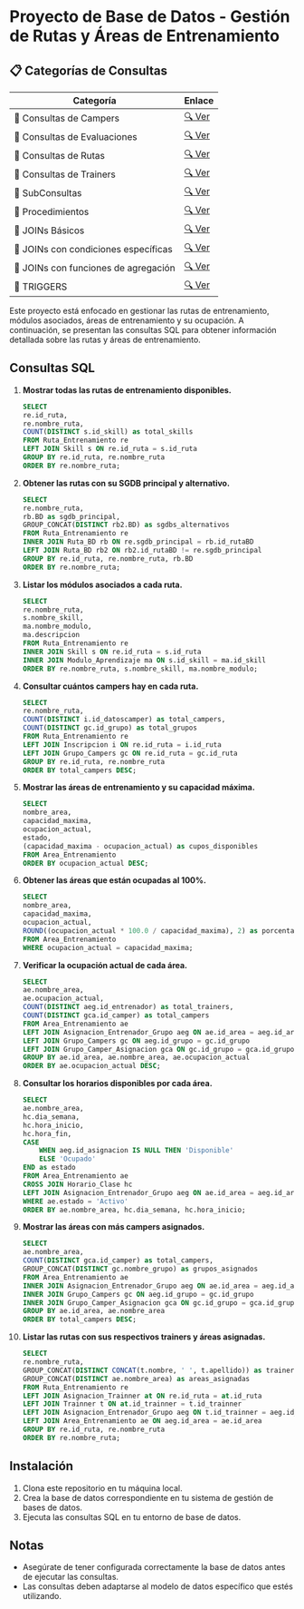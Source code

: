 # Proyecto de Base de Datos - Gestión de Rutas y Áreas de Entrenamiento

## 📋 Categorías de Consultas

| Categoría | Enlace |
|-----------|--------|
| 📌 Consultas de Campers | [🔍 Ver](Consultas.MD) |
| 📌 Consultas de Evaluaciones | [🔍 Ver](consultas2.MD) |
| 📌 Consultas de Rutas | [🔍 Ver](consultas3.MD) |
| 📌 Consultas de Trainers | [🔍 Ver](consultas4.MD) |
| 📌 SubConsultas | [🔍 Ver](subconsultas.md) |
| 📌 Procedimientos | [🔍 Ver](Procedimientos.MD) |
| 📌 JOINs Básicos | [🔍 Ver](Joins.MD) |
| 📌 JOINs con condiciones específicas | [🔍 Ver](Joins2.MD) |
| 📌 JOINs con funciones de agregación | [🔍 Ver](Joins3.MD) |
| 📌 TRIGGERS | [🔍 Ver](bd/triggers.sql) |

Este proyecto está enfocado en gestionar las rutas de entrenamiento, módulos asociados, áreas de entrenamiento y su ocupación. A continuación, se presentan las consultas SQL para obtener información detallada sobre las rutas y áreas de entrenamiento.

## Consultas SQL

1. **Mostrar todas las rutas de entrenamiento disponibles.**
    ```sql
    SELECT 
    re.id_ruta,
    re.nombre_ruta,
    COUNT(DISTINCT s.id_skill) as total_skills
    FROM Ruta_Entrenamiento re
    LEFT JOIN Skill s ON re.id_ruta = s.id_ruta
    GROUP BY re.id_ruta, re.nombre_ruta
    ORDER BY re.nombre_ruta;
    ```

2. **Obtener las rutas con su SGDB principal y alternativo.**
    ```sql
    SELECT 
    re.nombre_ruta,
    rb.BD as sgdb_principal,
    GROUP_CONCAT(DISTINCT rb2.BD) as sgdbs_alternativos
    FROM Ruta_Entrenamiento re
    INNER JOIN Ruta_BD rb ON re.sgdb_principal = rb.id_rutaBD
    LEFT JOIN Ruta_BD rb2 ON rb2.id_rutaBD != re.sgdb_principal
    GROUP BY re.id_ruta, re.nombre_ruta, rb.BD
    ORDER BY re.nombre_ruta;
    ```

3. **Listar los módulos asociados a cada ruta.**
    ```sql
    SELECT 
    re.nombre_ruta,
    s.nombre_skill,
    ma.nombre_modulo,
    ma.descripcion
    FROM Ruta_Entrenamiento re
    INNER JOIN Skill s ON re.id_ruta = s.id_ruta
    INNER JOIN Modulo_Aprendizaje ma ON s.id_skill = ma.id_skill
    ORDER BY re.nombre_ruta, s.nombre_skill, ma.nombre_modulo;
    ```

4. **Consultar cuántos campers hay en cada ruta.**
    ```sql
    SELECT 
    re.nombre_ruta,
    COUNT(DISTINCT i.id_datoscamper) as total_campers,
    COUNT(DISTINCT gc.id_grupo) as total_grupos
    FROM Ruta_Entrenamiento re
    LEFT JOIN Inscripcion i ON re.id_ruta = i.id_ruta
    LEFT JOIN Grupo_Campers gc ON re.id_ruta = gc.id_ruta
    GROUP BY re.id_ruta, re.nombre_ruta
    ORDER BY total_campers DESC;
    ```

5. **Mostrar las áreas de entrenamiento y su capacidad máxima.**
    ```sql
    SELECT 
    nombre_area,
    capacidad_maxima,
    ocupacion_actual,
    estado,
    (capacidad_maxima - ocupacion_actual) as cupos_disponibles
    FROM Area_Entrenamiento
    ORDER BY ocupacion_actual DESC;
    ```

6. **Obtener las áreas que están ocupadas al 100%.**
    ```sql
    SELECT 
    nombre_area,
    capacidad_maxima,
    ocupacion_actual,
    ROUND((ocupacion_actual * 100.0 / capacidad_maxima), 2) as porcentaje_ocupacion
    FROM Area_Entrenamiento
    WHERE ocupacion_actual = capacidad_maxima;
    ```

7. **Verificar la ocupación actual de cada área.**
    ```sql
    SELECT 
    ae.nombre_area,
    ae.ocupacion_actual,
    COUNT(DISTINCT aeg.id_entrenador) as total_trainers,
    COUNT(DISTINCT gca.id_camper) as total_campers
    FROM Area_Entrenamiento ae
    LEFT JOIN Asignacion_Entrenador_Grupo aeg ON ae.id_area = aeg.id_area
    LEFT JOIN Grupo_Campers gc ON aeg.id_grupo = gc.id_grupo
    LEFT JOIN Grupo_Camper_Asignacion gca ON gc.id_grupo = gca.id_grupo
    GROUP BY ae.id_area, ae.nombre_area, ae.ocupacion_actual
    ORDER BY ae.ocupacion_actual DESC;
    ```

8. **Consultar los horarios disponibles por cada área.**
    ```sql
    SELECT 
    ae.nombre_area,
    hc.dia_semana,
    hc.hora_inicio,
    hc.hora_fin,
    CASE 
        WHEN aeg.id_asignacion IS NULL THEN 'Disponible'
        ELSE 'Ocupado'
    END as estado
    FROM Area_Entrenamiento ae
    CROSS JOIN Horario_Clase hc
    LEFT JOIN Asignacion_Entrenador_Grupo aeg ON ae.id_area = aeg.id_area
    WHERE ae.estado = 'Activo'
    ORDER BY ae.nombre_area, hc.dia_semana, hc.hora_inicio;
    ```

9. **Mostrar las áreas con más campers asignados.**
    ```sql
    SELECT 
    ae.nombre_area,
    COUNT(DISTINCT gca.id_camper) as total_campers,
    GROUP_CONCAT(DISTINCT gc.nombre_grupo) as grupos_asignados
    FROM Area_Entrenamiento ae
    INNER JOIN Asignacion_Entrenador_Grupo aeg ON ae.id_area = aeg.id_area
    INNER JOIN Grupo_Campers gc ON aeg.id_grupo = gc.id_grupo
    INNER JOIN Grupo_Camper_Asignacion gca ON gc.id_grupo = gca.id_grupo
    GROUP BY ae.id_area, ae.nombre_area
    ORDER BY total_campers DESC;
    ```

10. **Listar las rutas con sus respectivos trainers y áreas asignadas.**
    ```sql
    SELECT 
    re.nombre_ruta,
    GROUP_CONCAT(DISTINCT CONCAT(t.nombre, ' ', t.apellido)) as trainers,
    GROUP_CONCAT(DISTINCT ae.nombre_area) as areas_asignadas
    FROM Ruta_Entrenamiento re
    LEFT JOIN Asignacion_Trainner at ON re.id_ruta = at.id_ruta
    LEFT JOIN Trainner t ON at.id_trainner = t.id_trainner
    LEFT JOIN Asignacion_Entrenador_Grupo aeg ON t.id_trainner = aeg.id_entrenador
    LEFT JOIN Area_Entrenamiento ae ON aeg.id_area = ae.id_area
    GROUP BY re.id_ruta, re.nombre_ruta
    ORDER BY re.nombre_ruta;
    ```

## Instalación

1. Clona este repositorio en tu máquina local.
2. Crea la base de datos correspondiente en tu sistema de gestión de bases de datos.
3. Ejecuta las consultas SQL en tu entorno de base de datos.

## Notas

- Asegúrate de tener configurada correctamente la base de datos antes de ejecutar las consultas.
- Las consultas deben adaptarse al modelo de datos específico que estés utilizando.

